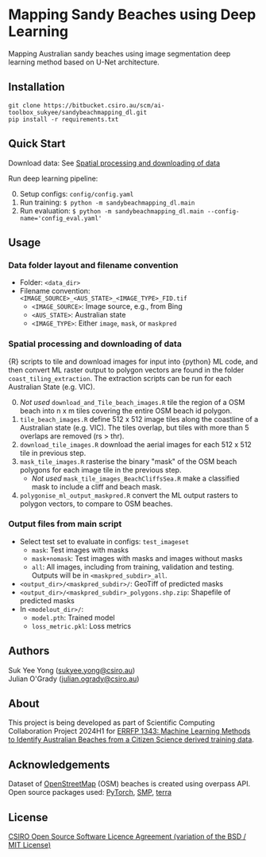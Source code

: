 # Mapping Sandy Beaches using Deep Learning

Mapping Australian sandy beaches using image segmentation deep learning method based on U-Net architecture.

## Installation
```
git clone https://bitbucket.csiro.au/scm/ai-toolbox_sukyee/sandybeachmapping_dl.git
pip install -r requirements.txt
```

## Quick Start

Download data: See [Spatial processing and downloading of data](#spatial-processing-and-downloading-of-data)

Run deep learning pipeline:

0. Setup configs: `config/config.yaml`
1. Run training: `$ python -m sandybeachmapping_dl.main`
2. Run evaluation: `$ python -m sandybeachmapping_dl.main --config-name='config_eval.yaml'`


## Usage

### Data folder layout and filename convention
- Folder: `<data_dir>`
- Filename convention: `<IMAGE_SOURCE>_<AUS_STATE>_<IMAGE_TYPE>_FID.tif`
  - `<IMAGE_SOURCE>`: Image source, e.g., from Bing
  - `<AUS_STATE>`: Australian state
  - `<IMAGE_TYPE>`: Either `image`, `mask`, or `maskpred`

### Spatial processing and downloading of data
{R} scripts to tile and download images for input into {python} ML code, and then convert ML raster output to polygon vectors are found in the folder `coast_tiling_extraction`. The extraction scripts can be run for each Australian State (e.g. VIC).

0. *Not used* `download_and_Tile_beach_images.R` tile the region of a OSM beach into n x m tiles covering the entire  OSM beach id polygon.
1. `tile_beach_images.R` define 512 x 512 image tiles along the coastline of a Australian state (e.g. VIC). The tiles overlap, but tiles with more than 5 overlaps are removed (rs > thr).
2. `download_tile_images.R` download the aerial images for each 512 x 512 tile in previous step.
3. `mask_tile_images.R` rasterise the binary "mask" of the OSM beach polygons for each image tile in the previous step.
   - *Not used* `mask_tile_images_BeachCliffsSea.R` make a classified mask to include a cliff and beach mask.
4. `polygonise_ml_output_maskpred.R` convert the ML output rasters to polygon vectors, to compare to OSM beaches.

### Output files from main script
- Select test set to evaluate in configs: `test_imageset`
  - `mask`: Test images with masks
  - `mask+nomask`: Test images with masks and images without masks
  - `all`: All images, including from training, validation and testing. Outputs will be in `<maskpred_subdir>_all`.
- `<output_dir>/<maskpred_subdir>/`: GeoTiff of predicted masks
- `<output_dir>/<maskpred_subdir>_polygons.shp.zip`: Shapefile of predicted masks
- In `<modelout_dir>/`:
  - `model.pth`: Trained model
  - `loss_metric.pkl`: Loss metrics


## Authors
Suk Yee Yong (sukyee.yong@csiro.au)  
Julian O'Grady (julian.ogrady@csiro.au)

## About
This project is being developed as part of Scientific Computing Collaboration Project 2024H1 for [ERRFP 1343: Machine Learning Methods to Identify Australian Beaches from a Citizen Science derived training data](https://confluence.csiro.au/display/SCinternal/ERRFP-1343).

## Acknowledgements
Dataset of [OpenStreetMap](https://www.openstreetmap.org/) (OSM) beaches is created using overpass API.  
Open source packages used: [PyTorch](https://github.com/pytorch/pytorch), [SMP](https://github.com/qubvel/segmentation_models.pytorch), [terra](https://github.com/rspatial/terra)

## License
[CSIRO Open Source Software Licence Agreement (variation of the BSD / MIT License)](LICENSE.txt)
